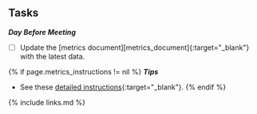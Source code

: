 ## Tasks

***Day Before Meeting***

- [ ] Update the [metrics document][metrics_document]{:target="_blank"} with the latest data.

{% if page.metrics_instructions != nil %}
***Tips***
* See these [detailed instructions]({{page.metrics_instructions}}){:target="_blank"}.
{% endif %}

{% include links.md %}
